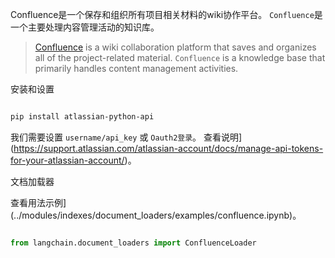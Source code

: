 Confluence是一个保存和组织所有项目相关材料的wiki协作平台。 `Confluence`是一个主要处理内容管理活动的知识库。


>[Confluence](https://www.atlassian.com/software/confluence) is a wiki collaboration platform that saves and organizes all of the project-related material. `Confluence` is a knowledge base that primarily handles content management activities. 





安装和设置


```bash

pip install atlassian-python-api
```



我们需要设置 `username/api_key` 或 `Oauth2登录`。
查看说明](https://support.atlassian.com/atlassian-account/docs/manage-api-tokens-for-your-atlassian-account/)。




文档加载器


查看用法示例](../modules/indexes/document_loaders/examples/confluence.ipynb)。


```python

from langchain.document_loaders import ConfluenceLoader

```

